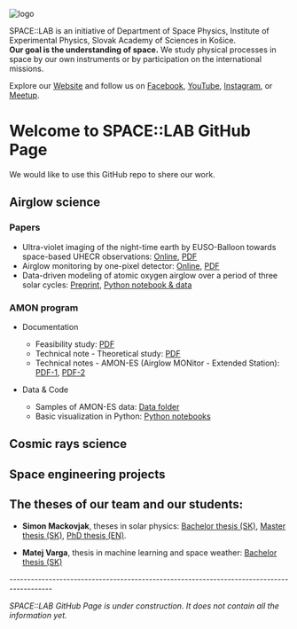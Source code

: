 ![logo](/images/SPACE-LAB_logotyp.png)

SPACE::LAB is an initiative of Department of Space Physics, Institute of Experimental Physics, Slovak Academy of Sciences in Košice.  
**Our goal is the understanding of space.**
We study physical processes in space by our own instruments or by participation on the international missions. 

Explore our [Website](http://www.space-lab.sk/) and follow us on [Facebook](https://www.facebook.com/spacelabsk), [YouTube](https://www.youtube.com/channel/UCEwFN_Oja3aLrm-XGw3wvEQ), [Instagram](https://www.instagram.com/space.lab.sk/), or [Meetup](https://www.meetup.com/SPACE-TALK/).

# Welcome to SPACE::LAB GitHub Page

We would like to use this GitHub repo to shere our work.

## Airglow science

### Papers
- Ultra-violet imaging of the night-time earth by EUSO-Balloon towards space-based UHECR observations: [Online](https://doi.org/10.1016/j.astropartphys.2018.10.008), [PDF](/papers/JEM-EUSO_Mackovjak-Shinozaki_2019.pdf)
- Airglow monitoring by one-pixel detector: [Online](https://doi.org/10.1016/j.nima.2018.12.073), [PDF](/papers/Mackovjak_2019.pdf)
- Data-driven modeling of atomic oxygen airglow over a period of three solar cycles: [Preprint](https://www.essoar.org/doi/10.1002/essoar.10505187.2), [Python notebook & data](https://github.com/space-lab-sk/airglow_data-driven_model)

### AMON program
- Documentation
    * Feasibility study: [PDF](https://github.com/space-lab-sk/amon-es/documentation/2018_SK1-05_Final_report.pdf)
    * Technical note - Theoretical study: [PDF](https://github.com/space-lab-sk/amon-es/documentation/2019_SK2-09_TN-TS.pdf)
    * Technical notes - AMON-ES (Airglow MONitor - Extended Station): [PDF-1](https://github.com/space-lab-sk/amon-es/documentation/2019_SK2-09_TN1-AE.pdf), [PDF-2](https://github.com/space-lab-sk/amon-es/documentation/2020_SK2-09_TN2-AE.pdf)
    
- Data & Code
    * Samples of AMON-ES data: [Data folder](https://github.com/space-lab-sk/amon-es/data/)
    * Basic visualization in Python: [Python notebooks](https://github.com/space-lab-sk/amon-es/python_notebooks/)
    


## Cosmic rays science

## Space engineering projects


## The theses of our team and our students:
- **Simon Mackovjak**, theses in solar physics: [Bachelor thesis (SK)](/pdfs/mackovjak_2008_bc_praca.pdf), [Master thesis (SK)](/pdfs/mackovjak_2010_diplomova_praca.pdf), [PhD thesis (EN)](/pdfs/mackovjak_2014_phd_thesis.pdf). 

- **Matej Varga**, thesis in machine learning and space weather: [Bachelor thesis (SK)](/pdfs/2020_Matej_Varga-Bc_praca-ML_airglow.pdf)



*------------------------------------------------------------------------------------------*

*SPACE::LAB GitHub Page is under construction. It does not contain all the information yet.*
